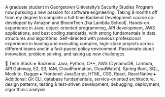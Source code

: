 A graduate student in Georgetown University’s Security Studies Program now pursuing a new passion for software engineering. Taking 9 months off from my degree to complete a full-time Backend Development course co-developed by Amazon and BloomTech (fka Lambda School). Hands-on experience in Java, object-oriented programming, API development, AWS applications, and best coding standards, with strong fundamentals in data structures and algorithms. Self-directed with previous professional experience in leading and executing complex, high-stake projects across different teams and in a fast-paced policy environment. Passionate about innovation, problem solving, and taking up new challenges.


📌 Tech Stack:
▸ Backend: Java, Python, C++, AWS (DynamoDB, Lambda, API Gateway, E2, S3, IAM, CloudFormation, CloudWatch), Spring Boot, SQL, Mockito, Dagger 
▸ Frontend: JavaScript, HTML, CSS, React, ReactNative
▸ Additional: Git CLI, database fundamentals, service-oriented architecture, design patterns, testing & test-driven development, debugging, deployment, algorithmic analysis
